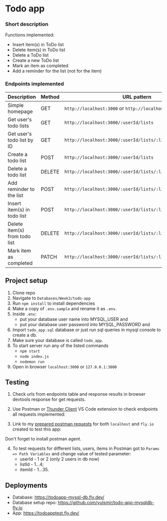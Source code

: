 # Todo app
### Short description
Functions implemented:
- Insert item(s) in ToDo list
- Delete item(s) in ToDo list
- Delete a ToDo list
- Create a new ToDo list
- Mark an item as completed
- Add a reminder for the list (not for the item)

### Endpoints implemented
| Description                                 | Method | URL  pattern                                             | Example to check                                     
|-----------------------------------------|--------|---------------------------------------------------|----------------------------------------------------------------------------------------------|
| Simple homepage                         | GET    | `http://localhost:3000` or `http://localhost:3000/` | http://localhost:3000/ or http://localhost:3000/
| Get user's todo lists                   | GET    | `http://localhost:3000/:userId/lists`             | http://localhost:3000/1/lists |
| Get user's todo list by ID              | GET    | `http://localhost:3000/:userId/lists/:listId`     | http://localhost:3000/1/lists/1|
| Create a todo list                      | POST   | `http://localhost:3000/:userId/lists`             | http://localhost:3000/1/lists                 
| Delete a todo list                      | DELETE | `http://localhost:3000/:userId/lists/:listId`     | http://localhost:3000/1/lists/1  |
| Add reminder to the list                | POST   | `http://localhost:3000/:userId/lists/:listId/reminders` | http://localhost:3000/1/lists/1/reminders 
| Insert item(s) in todo list             | POST  | `http://localhost:3000/:userId/lists/:listId/items` | http://localhost:3000/1/lists/1/items|
| Delete item(s) from todo list             | DELETE  | `http://localhost:3000/:userId/lists/:listId/items/:itemId` | http://localhost:3000/1/lists/1/items/1|
| Mark item as completed             | PATCH  | `http://localhost:3000/:userId/lists/:listId/items/:itemId` | http://localhost:3000/1/lists/1/items/1|

## Project setup
1. Clone repo
2. Navigate to ```Databases/Week3/todo-app```
3. Run ```npm install``` to install dependencies
4. Make a copy of ```.env.sample``` and rename it as ```.env```.
5. Inside ```.env```:
    - put your database user name into MYSQL_USER and
    - put your database user password into MYSQL_PASSWORD and
6. Import ```todo_app.sql``` database or just run sql queries in mysql console to create a db. 
7. Make sure your database is called ```todo_app```.
8. To start server run any of the listed commands
    - ```npm start```
    - ```node index.js```
    - ```nodemon run```
9. Open in browser ```localhost:3000``` or ```127.0.0.1:3000```

## Testing
1. Check urls from endpoints table and response results in browser devtools response for get requests.
2. Use Postman or [Thunder Client](https://marketplace.visualstudio.com/items?itemName=rangav.vscode-thunder-client) VS Code extension to check endpoints all requests implemented: 
  
 
3. Link to my [prepared postman requests](https://www.postman.com/yulsmir/workspace/my-public-env/collection/10283822-bf799acc-b067-4b49-9932-12b716e53f09?action=share&creator=10283822) for both ```localhost``` and ```fly.io``` created to test this app:
  
  Don't forget to install postman agent.
 
4. To test requests for different lists, users, items in Postman got to  ```Params => Path Variables``` and change value of tested parameter: 
    - userId - 1 or 2 (only 2 users in db now)
    - listId - 1...4;
    - itemId - 1...35.

## Deployments
- Database: https://todoapp-mysql-db.fly.dev/
- Database setup repo: https://github.com/yulsmir/todo-app-mysqldb-fly.io
- App: https://todoapptest.fly.dev/